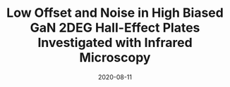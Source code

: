 ---
title: "Low Offset and Noise in High Biased GaN 2DEG Hall-Effect Plates Investigated with Infrared Microscopy"
collection: publications
permalink: /publication/2020-08-11-Hall_5
date: 2020-08-11
venue: 'IEEE Journal of Microelectromechanical Systems'
paperurl: 'https://doi.org/10.1109/JMEMS.2020.3013187'
citation: 'Dowling, K.M., Liu, T., Alpert, H.S., Chapin, C.A., Eisner, S.R., Yalamarthy, A., Satterthwaite, P.F., Köck, H., Ausserlechner, U., Asheghi, M,, Goodson, K.E., and Senesky, D.G., “Low Offset and Noise in High Biased GaN 2DEG Hall-Effect Plates Investigated with Infrared Microscopy,” Journal of Microelectromechanical Systems, vol. 29, 5, pp.1-8, 2020.'
link: 'https://doi.org/10.1109/JMEMS.2020.3013187'

---